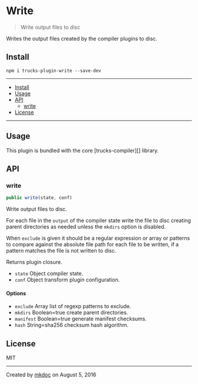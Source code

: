 # Write

> Write output files to disc

Writes the output files created by the compiler plugins to disc.

## Install

```
npm i trucks-plugin-write --save-dev
```

---

- [Install](#install)
- [Usage](#usage)
- [API](#api)
  - [write](#write)
- [License](#license)

---

## Usage

This plugin is bundled with the core [trucks-compiler][] library.

## API

### write

```javascript
public write(state, conf)
```

Write output files to disc.

For each file in the `output` of the compiler state write the file to disc
creating parent directories as needed unless the `mkdirs` option is
disabled.

When `exclude` is given it should be a regular expression or array or
patterns to compare against the absolute file path for each file to be
written, if a pattern matches the file is not written to disc.

Returns plugin closure.

* `state` Object compiler state.
* `conf` Object transform plugin configuration.

#### Options

* `exclude` Array list of regexp patterns to exclude.
* `mkdirs` Boolean=true create parent directories.
* `manifest` Boolean=true generate manifest checksums.
* `hash` String=sha256 checksum hash algorithm.

## License

MIT

---

Created by [mkdoc](https://github.com/mkdoc/mkdoc) on August 5, 2016

[trucks]: https://github.com/tmpfs/trucks
[trucks-cli]: https://github.com/tmpfs/trucks/blob/master/packages/trucks-cli
[skatejs]: https://github.com/skatejs/skatejs
[webcomponents]: https://github.com/w3c/webcomponents
[shadow-dom]: https://w3c.github.io/webcomponents/spec/shadow/
[custom-elements]: https://www.w3.org/TR/custom-elements/
[html-imports]: https://w3c.github.io/webcomponents/spec/imports/
[html-templates]: https://html.spec.whatwg.org/multipage/scripting.html#the-template-element
[polymer]: https://www.polymer-project.org/1.0/
[react]: https://facebook.github.io/react/
[react-webcomponents]: https://github.com/facebook/react/issues/5052
[react-integration]: https://github.com/skatejs/react-integration
[mozilla-webcomponents]: https://hacks.mozilla.org/2014/12/mozilla-and-web-components/
[csp]: http://content-security-policy.com/
[npm]: https://www.npmjs.com/
[postcss]: https://github.com/postcss/postcss
[mkdoc]: https://github.com/mkdoc/mkdoc
[mkapi]: https://github.com/mkdoc/mkapi
[mkparse]: https://github.com/mkdoc/mkparse
[jshint]: http://jshint.com
[jscs]: http://jscs.info
[sources]: https://github.com/tmpfs/trucks/blob/master/packages/plugin-sources
[load]: https://github.com/tmpfs/trucks/blob/master/packages/plugin-load
[parse]: https://github.com/tmpfs/trucks/blob/master/packages/plugin-parse
[transform]: https://github.com/tmpfs/trucks/blob/master/packages/plugin-transform
[generate]: https://github.com/tmpfs/trucks/blob/master/packages/plugin-generate
[write]: https://github.com/tmpfs/trucks/blob/master/packages/plugin-write
[transform-csp]: https://github.com/tmpfs/trucks/blob/master/packages/transform-csp
[bundle]: https://github.com/tmpfs/trucks/blob/master/packages/transform-bundle
[copy]: https://github.com/tmpfs/trucks/blob/master/packages/transform-copy
[skate]: https://github.com/tmpfs/trucks/blob/master/packages/transform-skate
[stylus]: https://github.com/tmpfs/trucks/blob/master/packages/transform-stylus
[less]: https://github.com/tmpfs/trucks/blob/master/packages/transform-less
[sass]: https://github.com/tmpfs/trucks/blob/master/packages/transform-sass
[trim]: https://github.com/tmpfs/trucks/blob/master/packages/transform-trim
[tree]: https://github.com/tmpfs/trucks/blob/master/packages/transform-tree
[style-extract]: https://github.com/tmpfs/trucks/blob/master/packages/transform-style-extract
[style-inject]: https://github.com/tmpfs/trucks/blob/master/packages/transform-style-inject
[resolver-core]: https://github.com/tmpfs/trucks/blob/master/packages/resolver-core
[resolver-file]: https://github.com/tmpfs/trucks/blob/master/packages/resolver-file
[resolver-http]: https://github.com/tmpfs/trucks/blob/master/packages/resolver-http
[resolver-npm]: https://github.com/tmpfs/trucks/blob/master/packages/resolver-npm
[less-css]: http://lesscss.org/
[sass-css]: http://sass-lang.com/
[stylus-css]: http://stylus-lang.com/
[node-sass]: https://github.com/sass/node-sass
[archy]: https://github.com/substack/node-archy

